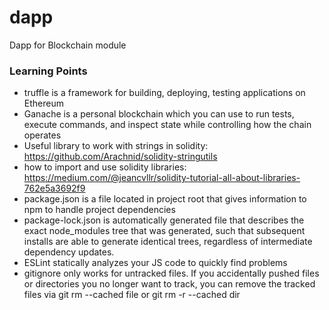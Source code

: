 # dapp
Dapp for Blockchain module

### Learning Points
* truffle is a framework for building, deploying, testing applications on Ethereum
* Ganache is a personal blockchain which you can use to run tests, execute commands, and inspect state while controlling how the chain operates
* Useful library to work with strings in solidity: https://github.com/Arachnid/solidity-stringutils 
* how to import and use solidity libraries: https://medium.com/@jeancvllr/solidity-tutorial-all-about-libraries-762e5a3692f9 
* package.json is a file located in project root that gives information to npm to handle project dependencies
* package-lock.json is automatically generated file that describes the exact node_modules tree that was generated, such that subsequent installs are able to generate identical trees, regardless of intermediate dependency updates.
* ESLint statically analyzes your JS code to quickly find problems
* gitignore only works for untracked files. If you accidentally pushed files or directories you no longer want to track, you can remove the tracked files via git rm --cached file or git rm -r --cached dir

